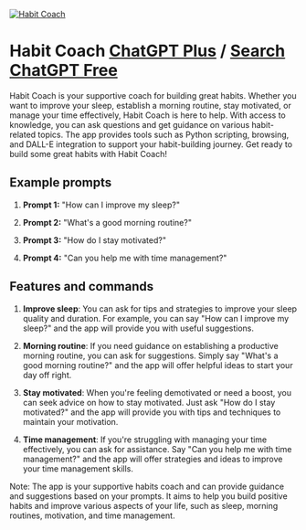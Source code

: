 
[![Habit Coach](https://files.oaiusercontent.com/file-vM1KUGs8Fk7jD7HhMuuXDaqt?se=2123-10-17T02%3A51%3A40Z&sp=r&sv=2021-08-06&sr=b&rscc=max-age%3D31536000%2C%20immutable&rscd=attachment%3B%20filename%3Dfee1cec6-9768-4e21-a9fe-6fd5e2ece558.png&sig=s9G4V1yRgAT9GNaKSSvCEVJRjXsfu49/M8vKnKc1aXc%3D)](https://chat.openai.com/g/g-07vIdqEps-habit-coach)

# Habit Coach [ChatGPT Plus](https://chat.openai.com/g/g-07vIdqEps-habit-coach) / [Search ChatGPT Free](https://gptcall.net/index.html#/?search=Habit%20Coach)

Habit Coach is your supportive coach for building great habits. Whether you want to improve your sleep, establish a morning routine, stay motivated, or manage your time effectively, Habit Coach is here to help. With access to knowledge, you can ask questions and get guidance on various habit-related topics. The app provides tools such as Python scripting, browsing, and DALL-E integration to support your habit-building journey. Get ready to build some great habits with Habit Coach!

## Example prompts

1. **Prompt 1:** "How can I improve my sleep?"

2. **Prompt 2:** "What's a good morning routine?"

3. **Prompt 3:** "How do I stay motivated?"

4. **Prompt 4:** "Can you help me with time management?"

## Features and commands

1. **Improve sleep**: You can ask for tips and strategies to improve your sleep quality and duration. For example, you can say "How can I improve my sleep?" and the app will provide you with useful suggestions.

2. **Morning routine**: If you need guidance on establishing a productive morning routine, you can ask for suggestions. Simply say "What's a good morning routine?" and the app will offer helpful ideas to start your day off right.

3. **Stay motivated**: When you're feeling demotivated or need a boost, you can seek advice on how to stay motivated. Just ask "How do I stay motivated?" and the app will provide you with tips and techniques to maintain your motivation.

4. **Time management**: If you're struggling with managing your time effectively, you can ask for assistance. Say "Can you help me with time management?" and the app will offer strategies and ideas to improve your time management skills.

Note: The app is your supportive habits coach and can provide guidance and suggestions based on your prompts. It aims to help you build positive habits and improve various aspects of your life, such as sleep, morning routines, motivation, and time management.


